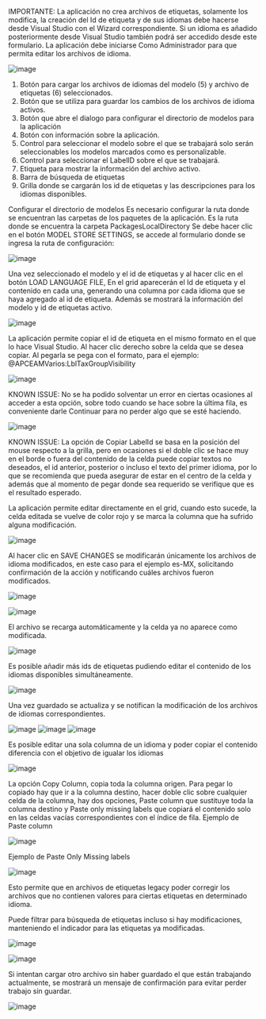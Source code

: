 IMPORTANTE:
La aplicación no crea archivos de etiquetas, solamente los modifica, la creación del Id de etiqueta y de sus idiomas debe hacerse desde Visual Studio con el Wizard correspondiente. Si un idioma es añadido posteriormente desde Visual Studio también podrá ser accedido desde este formulario.
La aplicación debe iniciarse Como Administrador para que permita editar los archivos de idioma.

 ![image](https://github.com/user-attachments/assets/381523cb-cc06-418b-8208-f6368dcd205f)


1.	Botón para cargar los archivos de idiomas del modelo (5) y archivo de etiquetas (6) seleccionados.
2.	Botón que se utiliza para guardar los cambios de los archivos de idioma activos.
3.	Botón que abre el dialogo para configurar el directorio de modelos para la aplicación
4.	Botón con información sobre la aplicación.
5.	Control para seleccionar el modelo sobre el que se trabajará solo serán seleccionables los modelos marcados como es personalizable.
6.	Control para seleccionar el LabelID sobre el que se trabajará.
7.	Etiqueta para mostrar la información del archivo activo.
8.	Barra de búsqueda de etiquetas
9.	Grilla donde se cargarán los id de etiquetas y las descripciones para los idiomas disponibles.

Configurar el directorio de modelos
Es necesario configurar la ruta donde se encuentran las carpetas de los paquetes de la aplicación. Es la ruta donde se encuentra la carpeta PackagesLocalDirectory
Se debe hacer clic en el botón MODEL STORE SETTINGS, se accede al formulario donde se ingresa la ruta de configuración:

![image](https://github.com/user-attachments/assets/ce1d2802-bfe7-4c0a-9220-767f8cb9876a) 


Una vez seleccionado el modelo y el id de etiquetas y al hacer clic en el botón LOAD LANGUAGE FILE, En el grid aparecerán el Id de etiqueta y el contenido en cada una, generando una columna por cada idioma que se haya agregado al id de etiqueta. Además se mostrará la información del modelo y id de etiquetas activo.

![image](https://github.com/user-attachments/assets/938af687-ea5a-480a-aecd-6e327619f8f8)


La aplicación permite copiar el id de etiqueta en el mismo formato en el que lo hace Visual Studio. Al hacer clic derecho sobre la celda que se desea copiar. Al pegarla se pega con el formato, para el ejemplo: @APCEAMVarios:LblTaxGroupVisibility

![image](https://github.com/user-attachments/assets/076bbba0-10c1-4c11-8e74-244f3d681f5b)
 
KNOWN ISSUE: No se ha podido solventar un error en ciertas ocasiones al acceder a esta opción, sobre todo cuando se hace sobre la última fila, es conveniente darle Continuar para no perder algo que se esté haciendo.

![image](https://github.com/user-attachments/assets/b03cf97d-61cd-4b9c-99a4-7ea655a6f710)

KNOWN ISSUE: La opción de Copiar LabelId se basa en la posición del mouse respecto a la grilla, pero en ocasiones si el doble clic se hace muy en el borde o fuera del contenido de la celda puede copiar textos no deseados, el id anterior, posterior o incluso el texto del primer idioma, por lo que se recomienda que pueda asegurar de estar en el centro de la celda y además que al momento de pegar donde sea requerido se verifique que es el resultado esperado.

La aplicación permite editar directamente en el grid, cuando esto sucede, la celda editada se vuelve de color rojo y se marca la columna que ha sufrido alguna modificación.

![image](https://github.com/user-attachments/assets/63b3e138-d0aa-467c-ba4d-05a71f7d3442)

 
Al hacer clic en SAVE CHANGES se modificarán únicamente los archivos de idioma modificados, en este caso para el ejemplo es-MX, solicitando confirmación de la acción y notificando cuáles archivos fueron modificados.


![image](https://github.com/user-attachments/assets/64f93a36-7734-4e95-90b8-f8ee8d0a0aea)

![image](https://github.com/user-attachments/assets/c016a35c-0f1b-41c6-9b67-e345324671da)


 
El archivo se recarga automáticamente y la celda ya no aparece como modificada.
 
![image](https://github.com/user-attachments/assets/4a775de9-72fe-4a37-b5de-f5d6ce44503e)




Es posible añadir más ids de etiquetas pudiendo editar el contenido de los idiomas disponibles simultáneamente.

![image](https://github.com/user-attachments/assets/d8850133-1871-4614-9346-92eccaea8a64)

 
Una vez guardado se actualiza y se notifican la modificación de los archivos de idiomas correspondientes.
 

![image](https://github.com/user-attachments/assets/8b5d9ab0-3da9-4d13-8114-5a23510d54cb)
![image](https://github.com/user-attachments/assets/8406ee79-1e95-4a91-a1d2-d132210318e4)
![image](https://github.com/user-attachments/assets/956a1a62-c1ed-4707-860a-170dadf26345)




Es posible editar una sola columna de un idioma y poder copiar el contenido diferencia con el objetivo de igualar los idiomas

![image](https://github.com/user-attachments/assets/a7bebc03-8f32-4f1b-a3d8-15d7d8ce1ebb)


La opción Copy Column, copia toda la columna origen.
Para pegar lo copiado hay que ir a la columna destino, hacer doble clic sobre cualquier celda de la columna, hay dos opciones, Paste column que sustituye toda la columna destino y Paste only missing labels que copiará el contenido solo en las celdas vacías correspondientes con el índice de fila.
Ejemplo de Paste column

![image](https://github.com/user-attachments/assets/fb884210-f1cf-4ab3-9593-01c54bb84dc8)


Ejemplo de Paste Only Missing labels

![image](https://github.com/user-attachments/assets/ee35dde1-672e-47e3-b02a-0c1224d04ef8)


Esto permite que en archivos de etiquetas legacy poder corregir los archivos que no contienen valores para ciertas etiquetas en determinado idioma.

Puede filtrar para búsqueda de etiquetas incluso si hay modificaciones, manteniendo el indicador para las etiquetas ya modificadas.


![image](https://github.com/user-attachments/assets/04616bed-2b50-4efd-aa5e-83d80b19e27a)

![image](https://github.com/user-attachments/assets/3116e57a-2202-4ab7-9507-b59e1c4caac1)



Si intentan cargar otro archivo sin haber guardado el que están trabajando actualmente, se mostrará un mensaje de confirmación para evitar perder trabajo sin guardar.

![image](https://github.com/user-attachments/assets/fd425fbd-8399-488a-8f9f-ec03b65e4510)





